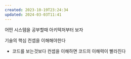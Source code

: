 ```yaml
---
created: 2023-10-19T23:24:34
updated: 2024-03-03T11:41
---
```

어떤 시스템을 공부할때 아키텍처부터 보자

기술의 핵심 컨셉을 이해해야한다
- 코드를 보는것보다 컨셉을 이해하면 코드의 이해력이 빨라진다